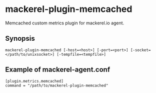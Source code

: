 mackerel-plugin-memcached
=========================

Memcached custom metrics plugin for mackerel.io agent.

## Synopsis

```shell
mackerel-plugin-memcached [-host=<host>] [-port=<port>] [-socket=</path/to/unixsocket>] [-tempfile=<tempfile>]
```

## Example of mackerel-agent.conf

```
[plugin.metrics.memcached]
command = "/path/to/mackerel-plugin-memcached"
```

